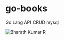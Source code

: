 # go-books
Go Lang API CRUD mysql

<img src="https://komarev.com/ghpvc/?username=IbsanjU&label=Profile+Views&color=brightgreen&style=plastic" alt="Bharath Kumar R" />
